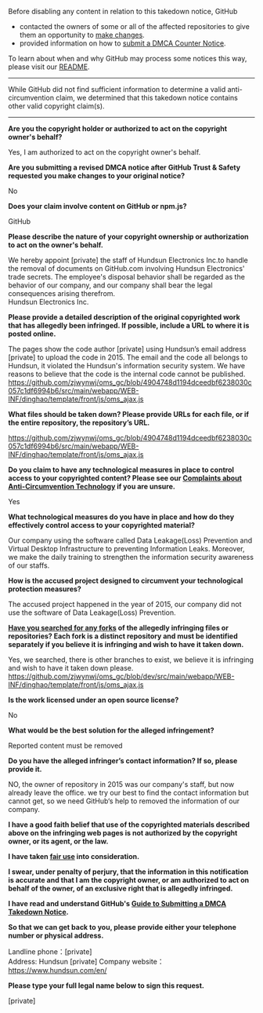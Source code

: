 Before disabling any content in relation to this takedown notice, GitHub
- contacted the owners of some or all of the affected repositories to give them an opportunity to [make changes](https://docs.github.com/en/github/site-policy/dmca-takedown-policy#a-how-does-this-actually-work).
- provided information on how to [submit a DMCA Counter Notice](https://docs.github.com/en/articles/guide-to-submitting-a-dmca-counter-notice).

To learn about when and why GitHub may process some notices this way, please visit our [README](https://github.com/github/dmca/blob/master/README.md#anatomy-of-a-takedown-notice).

---

While GitHub did not find sufficient information to determine a valid anti-circumvention claim, we determined that this takedown notice contains other valid copyright claim(s).

---

**Are you the copyright holder or authorized to act on the copyright owner's behalf?**

Yes, I am authorized to act on the copyright owner's behalf.

**Are you submitting a revised DMCA notice after GitHub Trust & Safety requested you make changes to your original notice?**

No

**Does your claim involve content on GitHub or npm.js?**

GitHub

**Please describe the nature of your copyright ownership or authorization to act on the owner's behalf.**

We hereby appoint [private] the staff of Hundsun Electronics Inc.to handle the removal of documents on GitHub.com involving Hundsun Electronics' trade secrets. The employee's disposal behavior shall be regarded as the behavior of our company, and our company shall bear the legal consequences arising therefrom.  
Hundsun Electronics Inc.

**Please provide a detailed description of the original copyrighted work that has allegedly been infringed. If possible, include a URL to where it is posted online.**

The pages show the code author [private] using Hundsun’s email address [private] to upload the code in 2015. The email and the code all belongs to Hundsun, it violated the Hundsun's information security system. We have reasons to believe that the code is the internal code cannot be published.  
https://github.com/zjwynwj/oms_gc/blob/4904748d1194dceedbf6238030c057c1df6994b6/src/main/webapp/WEB-INF/dinghao/template/front/js/oms_ajax.js

**What files should be taken down? Please provide URLs for each file, or if the entire repository, the repository’s URL.**

https://github.com/zjwynwj/oms_gc/blob/4904748d1194dceedbf6238030c057c1df6994b6/src/main/webapp/WEB-INF/dinghao/template/front/js/oms_ajax.js

**Do you claim to have any technological measures in place to control access to your copyrighted content? Please see our <a href="https://docs.github.com/articles/guide-to-submitting-a-dmca-takedown-notice#complaints-about-anti-circumvention-technology">Complaints about Anti-Circumvention Technology</a> if you are unsure.**

Yes

**What technological measures do you have in place and how do they effectively control access to your copyrighted material?**

Our company using the software called Data Leakage(Loss) Prevention and Virtual Desktop Infrastructure to preventing Information Leaks. Moreover, we make the daily training to strengthen the information security awareness of our staffs.

**How is the accused project designed to circumvent your technological protection measures?**

The accused project happened in the year of 2015, our company did not use the software of Data Leakage(Loss) Prevention.

**<a href="https://docs.github.com/articles/dmca-takedown-policy#b-what-about-forks-or-whats-a-fork">Have you searched for any forks</a> of the allegedly infringing files or repositories? Each fork is a distinct repository and must be identified separately if you believe it is infringing and wish to have it taken down.**

Yes, we searched, there is other branches to exist, we believe it is infringing and wish to have it taken down please.
https://github.com/zjwynwj/oms_gc/blob/dev/src/main/webapp/WEB-INF/dinghao/template/front/js/oms_ajax.js

**Is the work licensed under an open source license?**

No

**What would be the best solution for the alleged infringement?**

Reported content must be removed

**Do you have the alleged infringer’s contact information? If so, please provide it.**

NO, the owner of repository in 2015 was our company's staff, but now already leave the office. we try our best to find the contact information but cannot get, so we need GitHub‘s help to removed the information of our company.

**I have a good faith belief that use of the copyrighted materials described above on the infringing web pages is not authorized by the copyright owner, or its agent, or the law.**

**I have taken <a href="https://www.lumendatabase.org/topics/22">fair use</a> into consideration.**

**I swear, under penalty of perjury, that the information in this notification is accurate and that I am the copyright owner, or am authorized to act on behalf of the owner, of an exclusive right that is allegedly infringed.**

**I have read and understand GitHub's <a href="https://docs.github.com/articles/guide-to-submitting-a-dmca-takedown-notice/">Guide to Submitting a DMCA Takedown Notice</a>.**

**So that we can get back to you, please provide either your telephone number or physical address.**

Landline phone：[private]  
Address: Hundsun [private]
Company website： https://www.hundsun.com/en/

**Please type your full legal name below to sign this request.**

[private]
